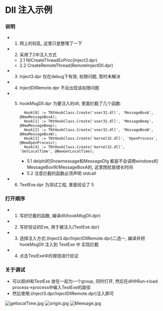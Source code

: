 # Dll 注入示例

### 说明 

+ 1. 网上的较乱, 这里只是整理了一下

+ 2. 采用了2中注入方式

  + 2.1 NtCreateThreadExProc(Inject3.dpr)
  + 2.2  CreateRemoteThread(RemoteInjectDll.dpr)

+ 3. Inject3.dpr 仅在debug下有效, 权限问题, 暂时未解决

+ 4. InjectDllRemote.dpr 不会出现该权限问题

+ 5. hookMsgDll.dpr 为要注入的dll, 里面拦截了几个函数:

     ```
       Hook[0] := TNtHookClass.Create('user32.dll', 'MessageBoxA', @NewMessageBoxA);
       Hook[1] := TNtHookClass.Create('user32.dll', 'MessageBeep', @NewMessageBeep);
       Hook[2] := TNtHookClass.Create('user32.dll', 'MessageBoxW', @NewMessageBoxW);
       Hook[3] := TNtHookClass.Create('kernel32.dll', 'OpenProcess', @NewOpenProcess);
       Hook[4] := TNtHookClass.Create('kernel32.dll', 'GetLocalTime', @NewGetLocalTime);
     ```

     + 5.1 delphi的Showmessage和MessageDlg 都是不会调用windows的MessageBoxW/MessageBoxA的, 这里困扰我很长时间
     + 5.2 注意拦截的函数必须声明 stdcall 

+ 6.  TestExe.dpr 为测试工程, 里面验证了 5 

### 打开顺序

+ 1. 写好拦截的函数, 编译dll(hookMsgDll.dpr)
+ 2. 写好验证的Exe, 用于被注入(TestExe.dpr)
+ 3. 选择注入方式:(Inject3.dpr/InjectDllRemote.dpr)二选一, 编译并把 hookMsgDll 注入到 TestExe 中 实现拦截
+ 4. 点击TestExe中的按钮进行验证

### 关于调试

+ 可以把dll和TestExe 放在一起为一个group, 同时打开, 然后在dll中Run->load process->process中输入TestExe的路径
+ 然后使用:(Inject3.dpr/InjectDllRemote.dpr)注入即可

![getlocalTime.jpg](https://i.loli.net/2019/05/16/5cdd1f272131824039.jpg)
![origin.jpg](https://i.loli.net/2019/05/16/5cdd1f2722e5914814.jpg)
![Meesage.jpg](https://i.loli.net/2019/05/16/5cdd1f2731d2d23520.jpg)

